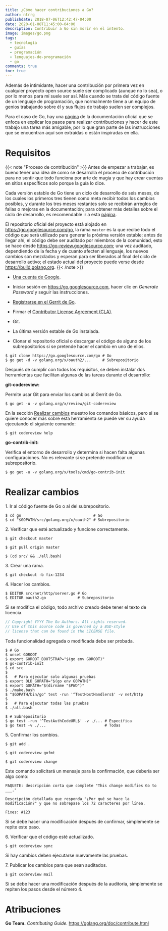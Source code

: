 ```yaml
---
title: ¿Cómo hacer contribuciones a Go?
author: ntrrg
publishdate: 2018-07-06T12:42:47-04:00
date: 2020-01-08T11:45:00-04:00
description: Contribuir a Go sin morir en el intento.
image: images/go.png
tags:
  - tecnología
  - guías
  - programación
  - lenguajes-de-programación
  - go
comments: true
toc: true
---
```


Además de intimidante, hacer una contribución por primera vez en cualquier
proyecto open source suele ser complicado (aunque no lo sea), o por lo menos
para mí suele ser así. Más cuando se trata del código fuente de un lenguaje
de programación, que normalmente tiene a un equipo de genios trabajando sobre
él y sus flujos de trabajo suelen ser complejos.

[Go Contributing]: https://golang.org/doc/contribute.html

Para el caso de Go, hay una [página][Go Contributing] de la documentación
oficial que se enfoca en explicar los pasos para realizar contribuciones y
hacer de este trabajo una tarea más amigable, por lo que gran parte de las
instrucciones que se encuentran aquí son extraídas o están inspiradas en
ella.

# Requisitos

{{< note "Proceso de contribución" >}}
Antes de empezar a trabajar, es bueno tener una idea de como se desarrolla el
proceso de contribución para no sentir que todo funciona por arte de magia y
que hay crear cuentas en sitios específicos solo porque la guía lo dice.

[Go Release Cycle]: https://github.com/golang/go/wiki/Go-Release-Cycle

Cada versión estable de Go tiene un ciclo de desarrollo de seis meses, de los
cuales los primeros tres tienen como meta recibir todos los cambios posibles, y
durante los tres meses restantes solo se recibirán arreglos de fallas o
mejoras en la documentación; para obtener más detalles sobre el ciclo de
desarrollo, es recomendable ir a esta [página][Go Release Cycle].

El repositorio oficial del proyecto está alojado en <https://go.googlesource.com/go>,
la rama `master` es la que recibe todo el código que será utilizado para
generar la próxima versión estable; antes de llegar ahí, el código debe ser
auditado por miembros de la comunidad, esto se hace desde <https://go-review.googlesource.com>;
una vez auditado, dependiendo de la fecha y de cuanto afecten al lenguaje, los
nuevos cambios son mezclados y esperan para ser liberados al final del ciclo de
desarrollo activo; el estado actual del proyecto puede verse desde <https://build.golang.org>.
{{< /note >}}

* [Una cuenta de Google](https://www.google.com/accounts/NewAccount).

* Iniciar sesión en <https://go.googlesource.com>, hacer clic en *Generate
  Password* y seguir las instrucciones.

* [Registrarse en el Gerrit de Go](https://go-review.googlesource.com/login/).

* Firmar el [Contributor License Agreement (CLA)](https://developers.google.com/open-source/cla/individual).

* Git.

* La última versión estable de Go instalada.

* Clonar el repositorio oficial o descargar el código de alguno de los
  subrepositorios si se pretende hacer el cambio en uno de ellos.

```shell-session
$ git clone https://go.googlesource.com/go # Go
$ go get -d -v golang.org/x/oauth2/...     # Subrepositorio
```

Después de cumplir con todos los requisitos, se deben instalar dos
herramientas que facilitan algunas de las tareas durante el desarrollo:

**git-codereview:**

Permite usar Git para enviar los cambios al Gerrit de Go.

```shell-session
$ go get -u -v golang.org/x/review/git-codereview
```

En la sección [Realizar cambios](#realizar-cambios) muestro los comandos
básicos, pero si se quiere conocer más sobre esta herramienta se puede ver su
ayuda ejecutando el siguiente comando:

```shell-session
$ git codereview help
```

**go-contrib-init:**

Verifica el entorno de desarrollo y determina si hacen falta algunas
configuraciones. No es relevante si se pretende modificar un subrepositorio.

```shell-session
$ go get -u -v golang.org/x/tools/cmd/go-contrib-init
```

# Realizar cambios

1\. Ir al código fuente de Go o al del subrepositorio.

```shell-session
$ cd go                                # Go
$ cd "$GOPATH/src/golang.org/x/oauth2" # Subrepositorio
```

2\. Verificar que esté actualizado y funcione correctamente.

```shell-session
$ git checkout master
```

```shell-session
$ git pull origin master
```

```shell-session
$ (cd src/ && ./all.bash)
```

3\. Crear una rama.

```shell-session
$ git checkout -b fix-1234
```

4\. Hacer los cambios.

```shell-session
$ EDITOR src/net/http/server.go # Go
$ EDITOR oauth2.go              # Subrepositorio
```

Si se modifica el código, todo archivo creado debe tener el texto de licencia.

```go
// Copyright YYYY The Go Authors. All rights reserved.
// Use of this source code is governed by a BSD-style
// license that can be found in the LICENSE file.
```

Toda funcionalidad agregada o modificada debe ser probada.

```shell-session
$ # Go
$ unset GOROOT
$ export GOROOT_BOOTSTRAP="$(go env GOROOT)"
$ go-contrib-init
$ cd src
$
$   # Para ejecutar solo algunas pruebas
$ export OLD_GOPATH="$(go env GOPATH)"
$ export GOPATH="$(dirname "$PWD")"
$ ./make.bash
$ "$GOPATH/bin/go" test -run '^TestHostHandlers$' -v net/http
$
$   # Para ejecutar todas las pruebas
$ ./all.bash

$ # Subrepositorio
$ go test -run '^TestAuthCodeURL$' -v ./... # Específica
$ go test -v ./...                          # Todas
```

5\. Confirmar los cambios.

```shell-session
$ git add .
```

```shell-session
$ git codereview gofmt
```

```shell-session
$ git codereview change
```

Este comando solicitará un mensaje para la confirmación, que debería ser algo
como:

```text
PAQUETE: descripción corta que complete "This change modifies Go to ___."

Descripción detallada que responda "¿Por qué se hace la
modificación?" y que no sobrepase los 72 caracteres por línea.

Fixes: #123
```

Si se debe hacer una modificación después de confirmar, simplemente se repite
este paso.

6\. Verificar que el código esté actualizado.

```shell-session
$ git codereview sync
```

Si hay cambios deben ejecutarse nuevamente las pruebas.

7\. Publicar los cambios para que sean auditados.

```shell-session
$ git codereview mail
```

Si se debe hacer una modificación después de la auditoria, simplemente se
repiten los pasos desde el número 4.

# Atribuciones

**Go Team.** *Contributing Guide.* <https://golang.org/doc/contribute.html>

